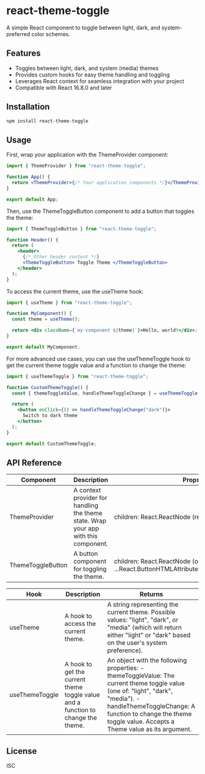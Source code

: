 # react-theme-toggle

A simple React component to toggle between light, dark, and system-preferred color schemes.

## Features

- Toggles between light, dark, and system (media) themes
- Provides custom hooks for easy theme handling and toggling
- Leverages React context for seamless integration with your project
- Compatible with React 16.8.0 and later

## Installation

```bash
npm install react-theme-toggle
```

## Usage

First, wrap your application with the ThemeProvider component:

```jsx
import { ThemeProvider } from "react-theme-toggle";

function App() {
  return <ThemeProvider>{/* Your application components */}</ThemeProvider>;
}

export default App;
```

Then, use the ThemeToggleButton component to add a button that toggles the theme:

```jsx
import { ThemeToggleButton } from "react-theme-toggle";

function Header() {
  return (
    <header>
      {/* Other header content */}
      <ThemeToggleButton> Toggle Theme </ThemeToggleButton>
    </header>
  );
}
```

To access the current theme, use the useTheme hook:

```jsx
import { useTheme } from "react-theme-toggle";

function MyComponent() {
  const theme = useTheme();

  return <div className={`my-component ${theme}`}>Hello, world!</div>;
}

export default MyComponent;
```

For more advanced use cases, you can use the useThemeToggle hook to get the current theme toggle value and a function to change the theme:

```jsx
import { useThemeToggle } from "react-theme-toggle";

function CustomThemeToggle() {
  const { themeToggleValue, handleThemeToggleChange } = useThemeToggle();

  return (
    <button onClick={() => handleThemeToggleChange("dark")}>
      Switch to dark theme
    </button>
  );
}

export default CustomThemeToggle;
```

## API Reference

| Component         | Description                                                                         | Props                                                                                    |
| ----------------- | ----------------------------------------------------------------------------------- | ---------------------------------------------------------------------------------------- |
| ThemeProvider     | A context provider for handling the theme state. Wrap your app with this component. | children: React.ReactNode (required)                                                     |
| ThemeToggleButton | A button component for toggling the theme.                                          | children: React.ReactNode (optional), ...React.ButtonHTMLAttributes\<HTMLButtonElement\> |

| Hook           | Description                                                                      | Returns                                                                                                                                                                                                                                        |
| -------------- | -------------------------------------------------------------------------------- | ---------------------------------------------------------------------------------------------------------------------------------------------------------------------------------------------------------------------------------------------- |
| useTheme       | A hook to access the current theme.                                              | A string representing the current theme. Possible values: "light", "dark", or "media" (which will return either "light" or "dark" based on the user's system preference).                                                                      |
| useThemeToggle | A hook to get the current theme toggle value and a function to change the theme. | An object with the following properties: - themeToggleValue: The current theme toggle value (one of: "light", "dark", "media"). - handleThemeToggleChange: A function to change the theme toggle value. Accepts a Theme value as its argument. |

## License

ISC
